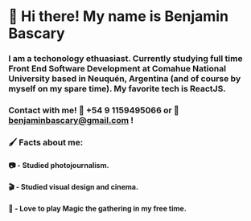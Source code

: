 # :rocket: Hi there! My name is Benjamin Bascary

### I am a techonology ethuasiast. Currently studying full time Front End Software Development at Comahue National University based in Neuquén, Argentina (and of course by myself on my spare time). My favorite tech is ReactJS.

### Contact with me! :calling: +54 9 1159495066 or :e-mail: benjaminbascary@gmail.com !

###  :paintbrush:  Facts about me:
#### :camera: -  Studied photojournalism.
#### :clapper: - Studied visual design and cinema.
#### :star_struck: - Love to play Magic the gathering in my free time.
